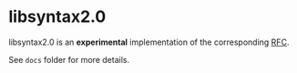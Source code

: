 # libsyntax2.0

libsyntax2.0 is an **experimental** implementation of the corresponding [RFC](https://github.com/rust-lang/rfcs/pull/2256).

See `docs` folder for more details.